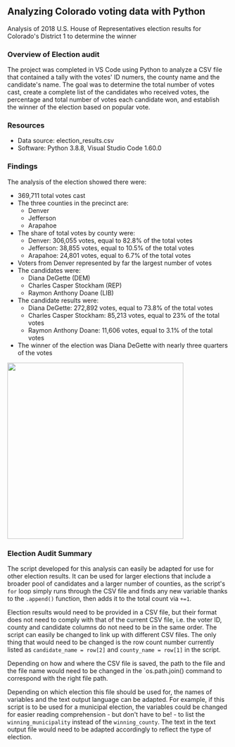 ## Analyzing Colorado voting data with Python
Analysis of 2018 U.S. House of Representatives election results for Colorado's District 1 to determine the winner

### Overview of Election audit
The project was completed in VS Code using Python to analyze a CSV file that contained a tally with the votes' ID numers, the county name and the candidate's name. The goal was to determine the total number of votes cast, create a complete list of the candidates who received votes, the percentage and total number of votes each candidate won, and establish the winner of the election based on popular vote.

### Resources
- Data source: election_results.csv
- Software: Python 3.8.8, Visual Studio Code 1.60.0

### **Findings**

The analysis of the election showed there were:
- 369,711 total votes cast
- The three counties in the precinct are:
    - Denver
    - Jefferson
    - Arapahoe
- The share of total votes by county were:
    - Denver: 306,055 votes, equal to 82.8% of the total votes
    - Jefferson: 38,855 votes, equal to 10.5% of the total votes
    - Arapahoe: 24,801 votes, equal to 6.7% of the total votes
- Voters from Denver represented by far the largest number of votes
- The candidates were:
    - Diana DeGette (DEM)
    - Charles Casper Stockham (REP)
    - Raymon Anthony Doane (LIB)
- The candidate results were:
    - Diana DeGette: 272,892 votes, equal to 73.8% of the total votes
    - Charles Casper Stockham: 85,213 votes, equal to 23% of the total votes
    - Raymon Anthony Doane: 11,606 votes, equal to 3.1% of the total votes
- The winner of the election was Diana DeGette with nearly three quarters of the votes

<img src ="https://user-images.githubusercontent.com/90064437/140976301-b8f90f4c-e75b-47a5-939e-d95266f444ba.png" width="400" height="">



### Election Audit Summary

The script developed for this analysis can easily be adapted for use for other election results. It can be used for larger elections that include a broader pool of candidates and a larger number of counties, as the script's `for` loop simply runs through the CSV file and finds any new variable thanks to the `.append()` function, then adds it to the total count via `+=1`.

Election results would need to be provided in a CSV file, but their format does not need to comply with that of the current CSV file, i.e. the voter ID, county and candidate columns do not need to be in the same order. The script can easily be changed to link up with different CSV files. The only thing that would need to be changed is the row count number currently listed as `candidate_name = row[2]`  and  `county_name = row[1]`  in the script.

Depending on how and where the CSV file is saved, the path to the file and the file name would need to be changed in the `os.path.join() command to correspond with the right file path.

Depending on which election this file should be used for, the names of variables and the text output language can be adapted. For example, if this script is to be used for a municipal election, the variables could be changed for easier reading comprehension - but don't have to be! - to list the `winning_municipality` instead of the `winning_county`. The text in the text output file would need to be adapted accordingly to reflect the type of election.
